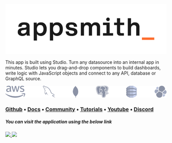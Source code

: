 ![](https://raw.githubusercontent.com/appsmithorg/appsmith/release/static/appsmith_logo_primary.png)

This app is built using Studio. Turn any datasource into an internal app in minutes. Studio lets you drag-and-drop components to build dashboards, write logic with JavaScript objects and connect to any API, database or GraphQL source.

![](https://raw.githubusercontent.com/appsmithorg/appsmith/release/static/images/integrations.png)

### [Github](https://github.com/appsmithorg/appsmith) • [Docs](https://docs.appsmith.com/?utm_source=github&utm_medium=social&utm_content=appsmith_docs&utm_campaign=null&utm_term=appsmith_docs) • [Community](https://community.appsmith.com/) • [Tutorials](https://github.com/appsmithorg/appsmith/tree/update/readme#tutorials) • [Youtube](https://www.youtube.com/appsmith) • [Discord](https://discord.gg/rBTTVJp)

##### You can visit the application using the below link

###### [![](https://assets.appsmith.com/git-sync/Buttons.svg) ](https://etalone1.studio.test.stage.spread.ai/applications/65e88e48b5c4aa2c723a6adc/pages/65e88e48b5c4aa2c723a6adf) [![](https://assets.appsmith.com/git-sync/Buttons2.svg)](https://etalone1.studio.test.stage.spread.ai/applications/65e88e48b5c4aa2c723a6adc/pages/65e88e48b5c4aa2c723a6adf/edit)
